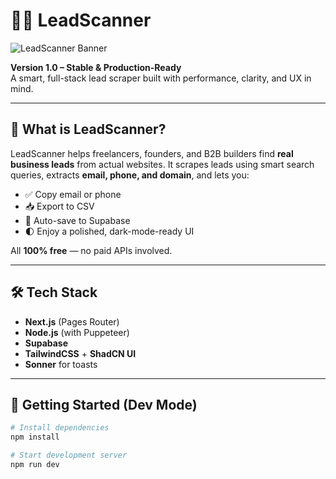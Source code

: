 # 🕵️‍♂️ LeadScanner

![LeadScanner Banner](https://yourdomain.com/banner.png)

**Version 1.0 – Stable & Production-Ready**  
A smart, full-stack lead scraper built with performance, clarity, and UX in mind.

---

## 🚀 What is LeadScanner?

LeadScanner helps freelancers, founders, and B2B builders find **real business leads** from actual websites. It scrapes leads using smart search queries, extracts **email, phone, and domain**, and lets you:

- ✅ Copy email or phone
- 📥 Export to CSV
- 💾 Auto-save to Supabase
- 🌓 Enjoy a polished, dark-mode-ready UI

All **100% free** — no paid APIs involved.

---

## 🛠 Tech Stack

- **Next.js** (Pages Router)
- **Node.js** (with Puppeteer)
- **Supabase**
- **TailwindCSS** + **ShadCN UI**
- **Sonner** for toasts

---

## 🧪 Getting Started (Dev Mode)

```bash
# Install dependencies
npm install

# Start development server
npm run dev
